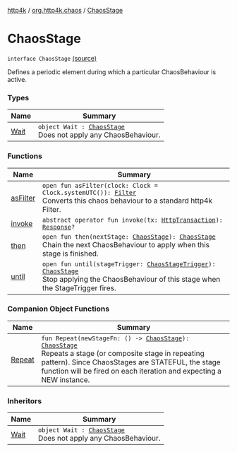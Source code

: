 [http4k](../../index.md) / [org.http4k.chaos](../index.md) / [ChaosStage](./index.md)

# ChaosStage

`interface ChaosStage` [(source)](https://github.com/http4k/http4k/blob/master/http4k-testing-chaos/src/main/kotlin/org/http4k/chaos/ChaosStage.kt#L14)

Defines a periodic element during which a particular ChaosBehaviour is active.

### Types

| Name | Summary |
|---|---|
| [Wait](-wait/index.md) | `object Wait : `[`ChaosStage`](./index.md)<br>Does not apply any ChaosBehaviour. |

### Functions

| Name | Summary |
|---|---|
| [asFilter](as-filter.md) | `open fun asFilter(clock: Clock = Clock.systemUTC()): `[`Filter`](../../org.http4k.core/-filter/index.md)<br>Converts this chaos behaviour to a standard http4k Filter. |
| [invoke](invoke.md) | `abstract operator fun invoke(tx: `[`HttpTransaction`](../../org.http4k.core/-http-transaction/index.md)`): `[`Response`](../../org.http4k.core/-response/index.md)`?` |
| [then](then.md) | `open fun then(nextStage: `[`ChaosStage`](./index.md)`): `[`ChaosStage`](./index.md)<br>Chain the next ChaosBehaviour to apply when this stage is finished. |
| [until](until.md) | `open fun until(stageTrigger: `[`ChaosStageTrigger`](../-chaos-stage-trigger.md)`): `[`ChaosStage`](./index.md)<br>Stop applying the ChaosBehaviour of this stage when the StageTrigger fires. |

### Companion Object Functions

| Name | Summary |
|---|---|
| [Repeat](-repeat.md) | `fun Repeat(newStageFn: () -> `[`ChaosStage`](./index.md)`): `[`ChaosStage`](./index.md)<br>Repeats a stage (or composite stage in repeating pattern). Since ChaosStages are STATEFUL, the stage function will be fired on each iteration and expecting a NEW instance. |

### Inheritors

| Name | Summary |
|---|---|
| [Wait](-wait/index.md) | `object Wait : `[`ChaosStage`](./index.md)<br>Does not apply any ChaosBehaviour. |
